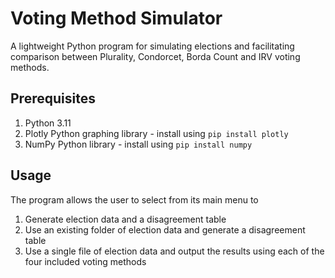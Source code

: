 # Voting Method Simulator
A lightweight Python program for simulating elections and facilitating comparison between Plurality, Condorcet, Borda Count and IRV voting methods.

## Prerequisites
1. Python 3.11
2. Plotly Python graphing library - install using ```pip install plotly```
3. NumPy Python library - install using ```pip install numpy```

## Usage
The program allows the user to select from its main menu to 
1. Generate election data and a disagreement table
2. Use an existing folder of election data and generate a disagreement table
3. Use a single file of election data and output the results using each of the four included voting methods